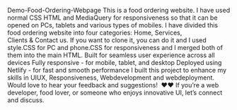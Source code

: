  Demo-Food-Ordering-Webpage
 This is a food ordering website. I have used normal CSS HTML and MediaQuery for responsiveness so that it can be opened on PCs, tablets and various types of mobiles.
 I have divided this food ordering website into four categories: Home, Services, Clients & Contact us.
 If you want to clone it, you can do it and I used style.CSS for PC and phone.CSS for responsiveness and I merged both of them into the main HTML.
 Built for seamless user experience across all devices 
 Fully responsive - for mobile, tablet, and desktop 
 Deployed using Netlify - for fast and smooth performance 
 I built this project to enhance my skills in UIUX, Responsiveness, Webdevelopment and webdeployment. 
 Would love to hear your feedback and suggestions!  ❤️❤️
 If you’re a web developer, food lover, or someone who enjoys innovative UI, let’s connect and discuss.
